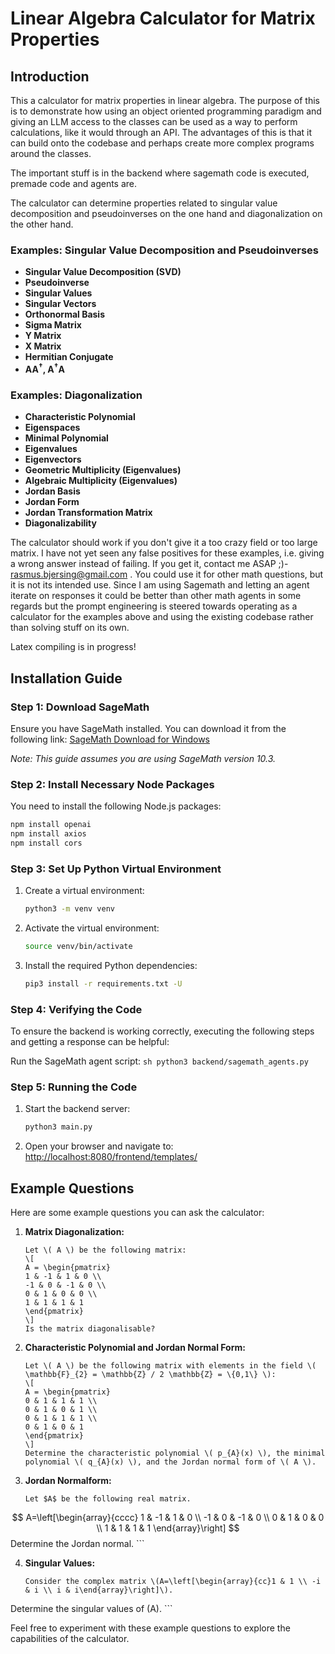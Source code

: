 # Linear Algebra Calculator for Matrix Properties

## Introduction

This a calculator for matrix properties in linear algebra. The purpose of this is to demonstrate how using an object oriented programming paradigm and giving an LLM access to the classes can be used as a way to perform calculations, like it would through an API. The advantages of this is that it can build onto the codebase and perhaps create more complex programs around the classes.

The important stuff is in the backend where sagemath code is executed, premade code and agents are.

The calculator can determine properties related to singular value decomposition and pseudoinverses on the one hand and diagonalization on the other hand.
### Examples: Singular Value Decomposition and Pseudoinverses

- **Singular Value Decomposition (SVD)**
- **Pseudoinverse**
- **Singular Values**
- **Singular Vectors**
- **Orthonormal Basis**
- **Sigma Matrix**
- **Y Matrix**
- **X Matrix**
- **Hermitian Conjugate**
- **AA<sup>†</sup>, A<sup>†</sup>A**

### Examples: Diagonalization

- **Characteristic Polynomial**
- **Eigenspaces**
- **Minimal Polynomial**
- **Eigenvalues**
- **Eigenvectors**
- **Geometric Multiplicity (Eigenvalues)**
- **Algebraic Multiplicity (Eigenvalues)**
- **Jordan Basis**
- **Jordan Form**
- **Jordan Transformation Matrix**
- **Diagonalizability**

The calculator should work if you don't give it a too crazy field or too large matrix. I have not yet seen any false positives for these examples, i.e. giving a wrong answer instead of failing. If you get it, contact me ASAP ;)- rasmus.bjersing@gmail.com . You could use it for other math questions, but it is not its intended use. Since I am using Sagemath and letting an agent iterate on responses it could be better than other math agents in some regards but the prompt engineering is steered towards operating as a calculator for the examples above and using the existing codebase rather than solving stuff on its own.

Latex compiling is in progress!

## Installation Guide

### Step 1: Download SageMath

Ensure you have SageMath installed. You can download it from the following link:
[SageMath Download for Windows](https://www.sagemath.org/download-windows.html)

*Note: This guide assumes you are using SageMath version 10.3.*

### Step 2: Install Necessary Node Packages

You need to install the following Node.js packages:
```sh
npm install openai
npm install axios
npm install cors
```

### Step 3: Set Up Python Virtual Environment

1. Create a virtual environment:
    ```sh
    python3 -m venv venv
    ```

2. Activate the virtual environment:
    ```sh
    source venv/bin/activate
    ```

3. Install the required Python dependencies:
    ```sh
    pip3 install -r requirements.txt -U
    ```


### Step 4: Verifying the Code

To ensure the backend is working correctly, executing the following steps and getting a response can be helpful:

Run the SageMath agent script:
    ```sh
    python3 backend/sagemath_agents.py
    ```


### Step 5: Running the Code

1. Start the backend server:
    ```sh
    python3 main.py
    ```


3. Open your browser and navigate to:
    [http://localhost:8080/frontend/templates/](http://localhost:8080/frontend/templates/)


## Example Questions

Here are some example questions you can ask the calculator:

1. **Matrix Diagonalization:**
    ```plaintext
    Let \( A \) be the following matrix:
    \[
    A = \begin{pmatrix}
    1 & -1 & 1 & 0 \\
    -1 & 0 & -1 & 0 \\
    0 & 1 & 0 & 0 \\
    1 & 1 & 1 & 1
    \end{pmatrix}
    \]
    Is the matrix diagonalisable?
    ```

2. **Characteristic Polynomial and Jordan Normal Form:**
    ```plaintext
    Let \( A \) be the following matrix with elements in the field \( \mathbb{F}_{2} = \mathbb{Z} / 2 \mathbb{Z} = \{0,1\} \):
    \[
    A = \begin{pmatrix}
    0 & 1 & 1 & 1 \\
    0 & 1 & 0 & 1 \\
    0 & 1 & 1 & 1 \\
    0 & 1 & 0 & 1
    \end{pmatrix}
    \]
    Determine the characteristic polynomial \( p_{A}(x) \), the minimal polynomial \( q_{A}(x) \), and the Jordan normal form of \( A \).
    ```

3. **Jordan Normalform:**
    ```plaintext
    Let $A$ be the following real matrix.
$$
A=\left[\begin{array}{cccc}
1 & -1 & 1 & 0 \\
-1 & 0 & -1 & 0 \\
0 & 1 & 0 & 0 \\
1 & 1 & 1 & 1
\end{array}\right]
$$
Determine the Jordan normal.
    ```

4. **Singular Values:**
    ```plaintext
    Consider the complex matrix \(A=\left[\begin{array}{cc}1 & 1 \\ -i & i \\ i & i\end{array}\right]\).
Determine the singular values of \(A\).
    ```

Feel free to experiment with these example questions to explore the capabilities of the calculator.